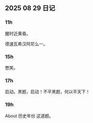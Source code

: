 ## 2025 08 29 日记

### $11\text{h}$

醒时近黄昏。

德速瓦希汉阿尼么一。

### $15\text{h}$

憋笑。

### $17\text{h}$

启动。黑题，启动！不平黑题，何以平天下！

### $19\text{h}$

About 历史年份 这道题。

